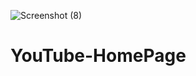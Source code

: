![Screenshot (8)](https://github.com/makary-yasser/YouTube-HomePage/assets/134233406/735d9515-1e7c-4333-b1ec-4c9c19c4dd0f)
# YouTube-HomePage
